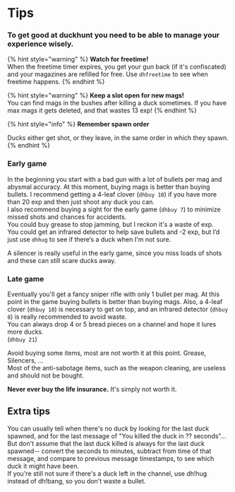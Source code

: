 # Tips

### **To get good at duckhunt you need to be able to manage your experience wisely.**

{% hint style="warning" %}
**Watch for freetime!**   
When the freetime timer expires, you get your gun back \(if it's confiscated\) and your magazines are refilled for free. Use `dhfreetime`  to see when freetime happens.
{% endhint %}

{% hint style="warning" %}
**Keep a slot open for new mags!**  
You can find mags in the bushes after killing a duck sometimes.  If you have max mags it gets deleted, and that wastes 13 exp!
{% endhint %}

{% hint style="info" %}
**Remember spawn order**

Ducks either get shot, or they leave, in the same order in which they spawn.
{% endhint %}

### **Early game**

In the beginning you start with a bad gun with a lot of bullets per mag and abysmal accuracy. At this moment, buying mags is better than buying bullets. I recommend getting a 4-leaf clover \(`dhbuy 10`\) if you have more than 20 exp and then just shoot any duck you can.   
I also recommend buying a sight for the early game \(`dhbuy 7`\) to minimize missed shots and chances for accidents.  
You could buy grease to stop jamming, but I reckon it's a waste of exp.  
You could get an infrared detector to help save bullets and -2 exp, but I’d just use `dhhug` to see if there‘s a duck when I'm not sure.

A silencer is really useful in the early game, since you miss loads of shots and these can still scare ducks away.

### **Late game**

Eventually you'll get a fancy sniper rifle with only 1 bullet per mag. At this point in the game buying bullets is better than buying mags. Also, a 4-leaf clover \(`dhbuy 10`\) is necessary to get on top, and an infrared detector \(`dhbuy 8`\) is really recommended to avoid waste.   
You can always drop 4 or 5 bread pieces on a channel and hope it lures more ducks.   
\(`dhbuy 21`\)

Avoid buying some items, most are not worth it at this point. Grease, Silencers, ...  
Most of the anti-sabotage items, such as the weapon cleaning, are useless and should not be bought.

**Never ever buy the life insurance.** It's simply not worth it.

## Extra tips

You can usually tell when there's no duck by looking for the last duck spawned, and for the last message of "You killed the duck in ?? seconds"... But don't assume that the last duck killed is always for the last duck spawned-- convert the seconds to minutes, subtract from time of that message, and compare to previous message timestamps, to see which duck it might have been.  
 If you're still not sure if there's a duck left in the channel, use dh!hug instead of dh!bang, so you don't waste a bullet.

